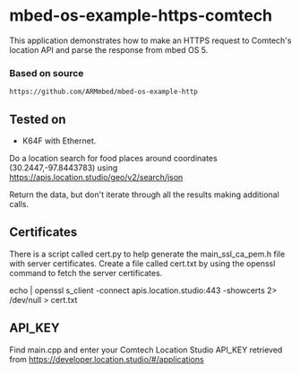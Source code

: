 # mbed-os-example-https-comtech

This application demonstrates how to make an HTTPS request to Comtech's location API and parse the response from mbed OS 5.

### Based on source

    https://github.com/ARMmbed/mbed-os-example-http

## Tested on

* K64F with Ethernet.

Do a location search for food places around coordinates (30.2447,-97.8443783) using https://apis.location.studio/geo/v2/search/json

Return the data, but don't iterate through all the results making additional calls.

## Certificates

There is a script called cert.py to help generate the main_ssl_ca_pem.h file with server certificates.  Create a file called cert.txt by using the openssl command to fetch the server certificates.

echo | openssl s_client -connect apis.location.studio:443 -showcerts 2> /dev/null > cert.txt

## API_KEY

Find main.cpp and enter your Comtech Location Studio API_KEY retrieved from https://developer.location.studio/#/applications
